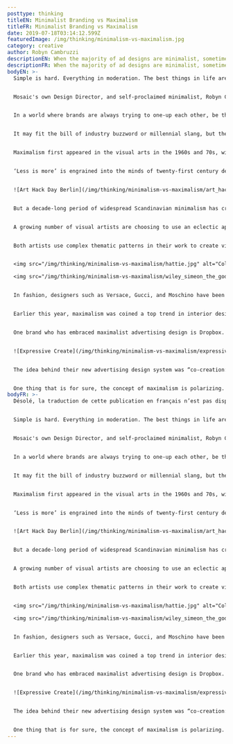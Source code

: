 ```yaml
---
posttype: thinking
titleEN: Minimalist Branding vs Maximalism
titleFR: Minimalist Branding vs Maximalism
date: 2019-07-18T03:14:12.599Z
featuredImage: /img/thinking/minimalism-vs-maximalism.jpg
category: creative
author: Robyn Cambruzzi
descriptionEN: When the majority of ad designs are minimalist, sometimes the best way to grab customer attention is maximalism. See how to rock maximalist advertising.
descriptionFR: When the majority of ad designs are minimalist, sometimes the best way to grab customer attention is maximalism. See how to rock maximalist advertising.
bodyEN: >-
  Simple is hard. Everything in moderation. The best things in life are free. Mo money, mo problems. Less is more. With so many paradoxes putting minimalism on a pedestal, it’s become second nature to reject the idea that sometimes more is just the right amount.


  Mosaic's own Design Director, and self-proclaimed minimalist, Robyn Cambruzzi, examines the design world's greatest divide: minimalism vs. maximalism.


  In a world where brands are always trying to one-up each other, be the most human, the most visible, and the most loved, things can get pretty ugly. Case in point, maximalism.


  It may fit the bill of industry buzzword or millennial slang, but the term ‘Maximalism’ was actually used to describe literary works over a century ago.


  Maximalism first appeared in the visual arts in the 1960s and 70s, with artists like Dieter Roth presenting works that profoundly rejected the visual fundamentals of minimalism. While minimalism is the simplification of form and color, maximalism is precisely the opposite, an abundance of color and texture. These are the opposing philosophies of “less is more” and “more is more.”


  ‘Less is more’ is engrained into the minds of twenty-first century designers from the onset of their education and repeated throughout their careers. Echoed by professors and creative directors alike, “less is more” has become the roadmap to which designers ought to navigate their craft. At its best, the result is an Apple product. At its worst, it’s cliché hipster poster art featuring Helvetica set in black and white (designers insert eye roll emoji here).


  ![Art Hack Day Berlin](/img/thinking/minimalism-vs-maximalism/art_hack_day_berlin.jpg)


  But a decade-long period of widespread Scandinavian minimalism has created a (literal) chasmal whitespace in our world. Predictably, designers and artists are advancing on this empty canvas trying to make a name for themselves by filling it with expressive, anti-minimalist works, giving shape to the current trend of maximalism across the arts.


  A growing number of visual artists are choosing to use an eclectic approach like <a href="https://kehindewiley.com/" target="_blank">@KahindeWiley</a> and <a href="http://www.hattiestewart.com/" target="_blank">@HattieStewart.</a>


  Both artists use complex thematic patterns in their work to create visual tension. The resulting chaotic environments confront viewers with an array of concepts and emotions.


  <img src="/img/thinking/minimalism-vs-maximalism/hattie.jpg" alt="Collage of woman and flowers" caption="Image by Hattie Stewart" />

  <img src="/img/thinking/minimalism-vs-maximalism/wiley_simeon_the_god_receiver.jpg" alt="Simeon the God Receiver, 2015" caption="Image by Kahinde Wiley" />


  In fashion, designers such as Versace, Gucci, and Moschino have been staunch supporters of loud patterns and textures for years, but in 2018, they’ve taken this devotion to the extreme. Fashion lovers and stylists worldwide are filling their shopping bags to the max, and high fashion maximalism has trickled down to mainstream retailers like H+M and Zara.


  Earlier this year, maximalism was coined a top trend in interior design, too. Even Ikea temporarily swapped their Scandic style for a partnership with artist Per B Sundberg and the creation of their new FÖREMÅL collection, featuring playful vases, canine candle holders, textiles and more. Although the collection has not received widespread love, it begs the questions: can marketers learn something from this? Is a brand more successful if you either love it or hate it? Is it better to be polarizing than ordinary? After all, at its core, isn’t the job of a brand designer to make consumers feel? Arguably, minimalist branding and design can lack personality and emotion, but does this mean that maximalism is the way to a consumer's heart?


  One brand who has embraced maximalist advertising design is Dropbox. This time last year they launched their new branding. It features a multitude of contrasting colors, a font family of 259+ weights, and equally as diverse illustration styles — and it certainly ruffled a few feathers within the design community.


  ![Expressive Create](/img/thinking/minimalism-vs-maximalism/expressive_create.jpg)


  The idea behind their new advertising design system was “co-creation: artists joining forces to tell a story.” Unfortunately for Dropbox, this statement has largely been critiqued as inauthentic for a brand which ultimately provides an online portal to store and share documents. However, the overall essence of creativity and diversity has certainly been achieved. Personally, I find the identity intriguing. Some of the design elements can feel a bit disjointed at times, but at the very least it’s unique.


  One thing that is for sure, the concept of maximalism is polarizing. Love it or hate it, it makes a statement. At its best, maximalism is dynamic, immersive, and most importantly distinctive. At its worst, it's confusing. My advice to brands looking to incorporate maximalism is to take calculated risks. What is the message your brand is trying to convey? Would maximalism be an authentic venture? Does it speak to your target audience? Does it reflect your brand positioning? If your brand is a retirement home, the answer is no. A tech startup? Maybe. A new nightclub? Absolutely. Just ensure every design decision you make has intention. Fonts, colors, and patterns often narrate a brand's story even louder than its words.
bodyFR: >-
  Désolé, la traduction de cette publication en français n’est pas disponible.


  Simple is hard. Everything in moderation. The best things in life are free. Mo money, mo problems. Less is more. With so many paradoxes putting minimalism on a pedestal, it’s become second nature to reject the idea that sometimes more is just the right amount.


  Mosaic's own Design Director, and self-proclaimed minimalist, Robyn Cambruzzi, examines the design world's greatest divide: minimalism vs. maximalism.


  In a world where brands are always trying to one-up each other, be the most human, the most visible, and the most loved, things can get pretty ugly. Case in point, maximalism.


  It may fit the bill of industry buzzword or millennial slang, but the term ‘Maximalism’ was actually used to describe literary works over a century ago.


  Maximalism first appeared in the visual arts in the 1960s and 70s, with artists like Dieter Roth presenting works that profoundly rejected the visual fundamentals of minimalism. While minimalism is the simplification of form and color, maximalism is precisely the opposite, an abundance of color and texture. These are the opposing philosophies of “less is more” and “more is more.”


  ‘Less is more’ is engrained into the minds of twenty-first century designers from the onset of their education and repeated throughout their careers. Echoed by professors and creative directors alike, “less is more” has become the roadmap to which designers ought to navigate their craft. At its best, the result is an Apple product. At its worst, it’s cliché hipster poster art featuring Helvetica set in black and white (designers insert eye roll emoji here).


  ![Art Hack Day Berlin](/img/thinking/minimalism-vs-maximalism/art_hack_day_berlin.jpg)


  But a decade-long period of widespread Scandinavian minimalism has created a (literal) chasmal whitespace in our world. Predictably, designers and artists are advancing on this empty canvas trying to make a name for themselves by filling it with expressive, anti-minimalist works, giving shape to the current trend of maximalism across the arts.


  A growing number of visual artists are choosing to use an eclectic approach like <a href="https://kehindewiley.com/" target="_blank">@KahindeWiley</a> and <a href="http://www.hattiestewart.com/" target="_blank">@HattieStewart.</a>


  Both artists use complex thematic patterns in their work to create visual tension. The resulting chaotic environments confront viewers with an array of concepts and emotions.


  <img src="/img/thinking/minimalism-vs-maximalism/hattie.jpg" alt="Collage of woman and flowers" caption="Image by Hattie Stewart" />

  <img src="/img/thinking/minimalism-vs-maximalism/wiley_simeon_the_god_receiver.jpg" alt="Simeon the God Receiver, 2015" caption="Image by Kahinde Wiley" />


  In fashion, designers such as Versace, Gucci, and Moschino have been staunch supporters of loud patterns and textures for years, but in 2018, they’ve taken this devotion to the extreme. Fashion lovers and stylists worldwide are filling their shopping bags to the max, and high fashion maximalism has trickled down to mainstream retailers like H+M and Zara.


  Earlier this year, maximalism was coined a top trend in interior design, too. Even Ikea temporarily swapped their Scandic style for a partnership with artist Per B Sundberg and the creation of their new FÖREMÅL collection, featuring playful vases, canine candle holders, textiles and more. Although the collection has not received widespread love, it begs the questions: can marketers learn something from this? Is a brand more successful if you either love it or hate it? Is it better to be polarizing than ordinary? After all, at its core, isn’t the job of a brand designer to make consumers feel? Arguably, minimalist branding and design can lack personality and emotion, but does this mean that maximalism is the way to a consumer's heart?


  One brand who has embraced maximalist advertising design is Dropbox. This time last year they launched their new branding. It features a multitude of contrasting colors, a font family of 259+ weights, and equally as diverse illustration styles — and it certainly ruffled a few feathers within the design community.


  ![Expressive Create](/img/thinking/minimalism-vs-maximalism/expressive_create.jpg)


  The idea behind their new advertising design system was “co-creation: artists joining forces to tell a story.” Unfortunately for Dropbox, this statement has largely been critiqued as inauthentic for a brand which ultimately provides an online portal to store and share documents. However, the overall essence of creativity and diversity has certainly been achieved. Personally, I find the identity intriguing. Some of the design elements can feel a bit disjointed at times, but at the very least it’s unique.


  One thing that is for sure, the concept of maximalism is polarizing. Love it or hate it, it makes a statement. At its best, maximalism is dynamic, immersive, and most importantly distinctive. At its worst, it's confusing. My advice to brands looking to incorporate maximalism is to take calculated risks. What is the message your brand is trying to convey? Would maximalism be an authentic venture? Does it speak to your target audience? Does it reflect your brand positioning? If your brand is a retirement home, the answer is no. A tech startup? Maybe. A new nightclub? Absolutely. Just ensure every design decision you make has intention. Fonts, colors, and patterns often narrate a brand's story even louder than its words.
---
```

